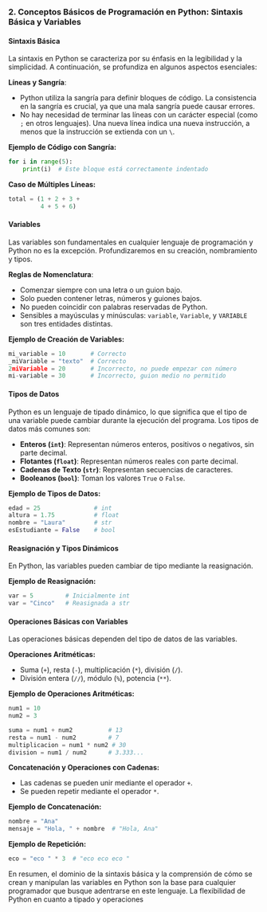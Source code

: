### 2. Conceptos Básicos de Programación en Python: Sintaxis Básica y Variables

#### Sintaxis Básica

La sintaxis en Python se caracteriza por su énfasis en la legibilidad y la simplicidad. A continuación, se profundiza en algunos aspectos esenciales:

**Líneas y Sangría**:
- Python utiliza la sangría para definir bloques de código. La consistencia en la sangría es crucial, ya que una mala sangría puede causar errores.
- No hay necesidad de terminar las líneas con un carácter especial (como `;` en otros lenguajes). Una nueva línea indica una nueva instrucción, a menos que la instrucción se extienda con un `\`.

**Ejemplo de Código con Sangría:**
```python
for i in range(5):
    print(i)  # Este bloque está correctamente indentado
```

**Caso de Múltiples Líneas:**
```python
total = (1 + 2 + 3 +
         4 + 5 + 6)
```

#### Variables

Las variables son fundamentales en cualquier lenguaje de programación y Python no es la excepción. Profundizaremos en su creación, nombramiento y tipos.

**Reglas de Nomenclatura**:
- Comenzar siempre con una letra o un guion bajo.
- Solo pueden contener letras, números y guiones bajos.
- No pueden coincidir con palabras reservadas de Python.
- Sensibles a mayúsculas y minúsculas: `variable`, `Variable`, y `VARIABLE` son tres entidades distintas.

**Ejemplo de Creación de Variables:**
```python
mi_variable = 10       # Correcto
_miVariable = "texto"  # Correcto
2miVariable = 20       # Incorrecto, no puede empezar con número
mi-variable = 30       # Incorrecto, guion medio no permitido
```

#### Tipos de Datos

Python es un lenguaje de tipado dinámico, lo que significa que el tipo de una variable puede cambiar durante la ejecución del programa. Los tipos de datos más comunes son:

- **Enteros (`int`)**: Representan números enteros, positivos o negativos, sin parte decimal.
- **Flotantes (`float`)**: Representan números reales con parte decimal.
- **Cadenas de Texto (`str`)**: Representan secuencias de caracteres.
- **Booleanos (`bool`)**: Toman los valores `True` o `False`.

**Ejemplo de Tipos de Datos:**
```python
edad = 25               # int
altura = 1.75           # float
nombre = "Laura"        # str
esEstudiante = False    # bool
```

#### Reasignación y Tipos Dinámicos

En Python, las variables pueden cambiar de tipo mediante la reasignación.

**Ejemplo de Reasignación:**
```python
var = 5         # Inicialmente int
var = "Cinco"   # Reasignada a str
```

#### Operaciones Básicas con Variables

Las operaciones básicas dependen del tipo de datos de las variables.

**Operaciones Aritméticas:**
- Suma (`+`), resta (`-`), multiplicación (`*`), división (`/`).
- División entera (`//`), módulo (`%`), potencia (`**`).

**Ejemplo de Operaciones Aritméticas:**
```python
num1 = 10
num2 = 3

suma = num1 + num2          # 13
resta = num1 - num2         # 7
multiplicacion = num1 * num2 # 30
division = num1 / num2      # 3.333...
```

**Concatenación y Operaciones con Cadenas:**
- Las cadenas se pueden unir mediante el operador `+`.
- Se pueden repetir mediante el operador `*`.

**Ejemplo de Concatenación:**
```python
nombre = "Ana"
mensaje = "Hola, " + nombre  # "Hola, Ana"
```

**Ejemplo de Repetición:**
```python
eco = "eco " * 3  # "eco eco eco "
```

En resumen, el dominio de la sintaxis básica y la comprensión de cómo se crean y manipulan las variables en Python son la base para cualquier programador que busque adentrarse en este lenguaje. La flexibilidad de Python en cuanto a tipado y operaciones